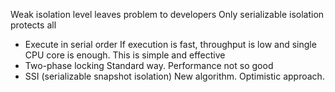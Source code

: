 
Weak isolation level leaves problem to developers
Only serializable isolation protects all

- Execute in serial order
  If execution is fast, throughput is low and single CPU core is enough. This is simple and effective
- Two-phase locking
  Standard way. Performance not so good
- SSI (serializable snapshot isolation)
  New algorithm. Optimistic approach.

  
